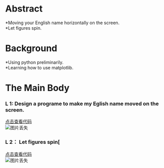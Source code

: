 # Abstract
 *Moving your English name horizontally on the screen.  
 *Let figures spin.

# Background
 *Using python preliminarily.  
 *Learning how to use matplotlib.

# The Main Body

### L 1:  Design a programe to make my Eglish name moved on the screen.
  [点击查看代码](https://github.com/LiuYongJie2014301020094/computational_physics_N2014301020094/blob/master/Ex_03)  
 ![图片丢失](https://github.com/LiuYongJie2014301020094/computational_physics_N2014301020094/blob/master/%E5%B7%A6%E5%8F%B3%E7%A7%BB%E5%8A%A8%E5%9B%BE%E7%89%87.gif)

### L 2： Let figures spin[
  [点击查看代码]()  
  ![图片丢失]()


